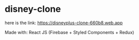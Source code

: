 # disney-clone

here is the link: https://disneyplus-clone-660b8.web.app

Made with: React JS (Firebase + Styled Components + Redux)
